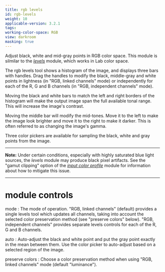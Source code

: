 ```yaml
---
title: rgb levels
id: rgb-levels
weight: 10
applicable-version: 3.2.1
tags: 
working-color-space: RGB
view: darkroom
masking: true
---
```


Adjust black, white and mid-gray points in RGB color space. This module is silmilar to the [_levels_](./levels.md) module, which works in Lab color space.

The rgb levels tool shows a histogram of the image, and displays three bars with handles. Drag the handles to modify the black, middle-gray and white points in lightness (in "RGB, linked channels" mode) or independently for each of the R, G and B channels (in "RGB, independent channels" mode).

Moving the black and white bars to match the left and right borders of the histogram will make the output image span the full available tonal range. This will increase the image's contrast. 

Moving the middle bar will modify the mid-tones. Move it to the left to make the image look brighter and move it to the right to make it darker. This is often referred to as changing the image's gamma.

Three color pickers are available for sampling the black, white and gray points from the image. 

---

**Note:** Under certain conditions, especially with highly saturated blue light sources, the _levels_ module may produce black pixel artifacts. See the "gamut clipping" option of the [_input color profile_](./input-color-profile.md) module for information about how to mitigate this issue.

---

# module controls

mode
: The mode of operation. "RGB, linked channels" (default) provides a single levels tool which updates all channels, taking into account the selected color preservation method (see "preserve colors" below). "RGB, independent channels" provides separate levels controls for each of the R, G and B channels.

auto
: Auto-adjust the black and white point and put the gray point exactly in the mean between them. Use the color picker to auto-adjust based on a selected region of the image.

preserve colors
: Choose a color preservation method when using "RGB, linked channels" mode (default "luminance").
